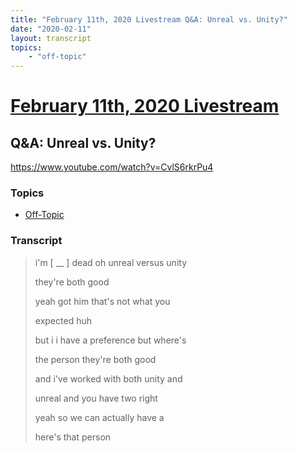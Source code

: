 ```yaml
---
title: "February 11th, 2020 Livestream Q&A: Unreal vs. Unity?"
date: "2020-02-11"
layout: transcript
topics:
    - "off-topic"
---
```

# [February 11th, 2020 Livestream](../2020-02-11.md)
## Q&A: Unreal vs. Unity?
https://www.youtube.com/watch?v=CvlS6rkrPu4

### Topics
* [Off-Topic](../topics/off-topic.md)

### Transcript

> i'm [ __ ] dead oh unreal versus unity
> 
> they're both good
> 
> yeah got him that's not what you
> 
> expected huh
> 
> but i i have a preference but where's
> 
> the person they're both good
> 
> and i've worked with both unity and
> 
> unreal and you have two right
> 
> yeah so we can actually have a
> 
> here's that person
> 
